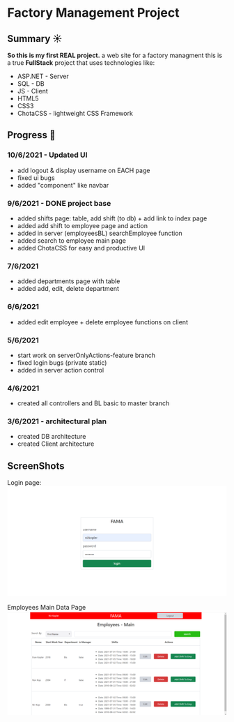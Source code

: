 # Factory Management Project
## Summary :sunny:
 **So this is my first REAL project.**
a web site for a factory managment
this is a true **FullStack** project that uses technologies like:
* ASP.NET - Server
* SQL - DB
* JS - Client
* HTML5
* CSS3
* ChotaCSS - lightweight CSS Framework

## Progress :muscle:
### 10/6/2021 - Updated UI
* add logout & display username on EACH page
* fixed ui bugs
* added "component" like navbar

### 9/6/2021 - DONE project base
* added shifts page: table, add shift (to db) + add link to index page
* added add shift to employee page and action
* added in server (employeesBL) searchEmployee function
* added search to employee main page
* added ChotaCSS for easy and productive UI

### 7/6/2021
* added departments page with table
* added add, edit, delete department

### 6/6/2021
* added edit employee + delete employee functions on client

### 5/6/2021
* start work on serverOnlyActions-feature branch
* fixed login bugs (private static)
* added in server action control

### 4/6/2021
* created all controllers and BL basic to master branch

### 3/6/2021 - architectural plan
* created DB architecture
* created Client architecture

## ScreenShots
Login page:
![Image of Login Page](https://github.com/nirkopler/FactoryManagmentProject/blob/master/LoginPageS.png)

Employees Main Data Page
![Image of EmployeesMain Page](https://github.com/nirkopler/FactoryManagmentProject/blob/master/EmployeesMainS.png)